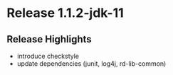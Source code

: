 # Release 1.1.2-jdk-11

## Release Highlights

* introduce checkstyle
* update dependencies (junit, log4j, rd-lib-common)


